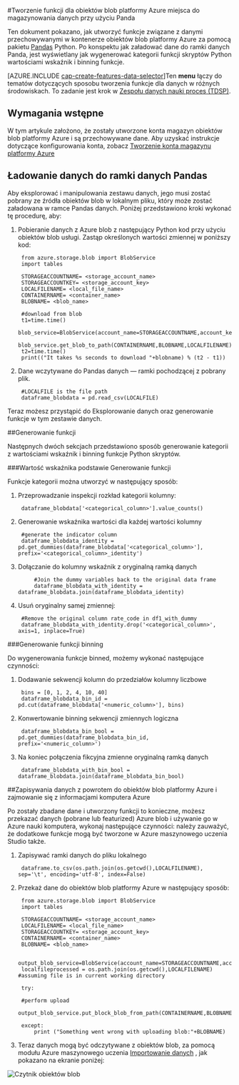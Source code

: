 <properties
    pageTitle="Tworzenie funkcji dla obiektów blob platformy Azure miejsca do magazynowania danych przy użyciu Panda | Microsoft Azure"
    description="Jak utworzyć funkcje związane z danymi przechowywanymi w kontenerze obiektów blob platformy Azure z pakietem Panda Python."
    services="machine-learning,storage"
    documentationCenter=""
    authors="bradsev"
    manager="jhubbard"
    editor="cgronlun" />

<tags
    ms.service="machine-learning"
    ms.workload="data-services"
    ms.tgt_pltfrm="na"
    ms.devlang="na"
    ms.topic="article"
    ms.date="09/19/2016"
    ms.author="bradsev;garye" />

#<a name="create-features-for-azure-blob-storage-data-using-panda"></a>Tworzenie funkcji dla obiektów blob platformy Azure miejsca do magazynowania danych przy użyciu Panda

Ten dokument pokazano, jak utworzyć funkcje związane z danymi przechowywanymi w kontenerze obiektów blob platformy Azure za pomocą pakietu [Pandas](http://pandas.pydata.org/) Python. Po konspektu jak załadować dane do ramki danych Panda, jest wyświetlany jak wygenerować kategorii funkcji skryptów Python wartościami wskaźnik i binning funkcje.

[AZURE.INCLUDE [cap-create-features-data-selector](../../includes/cap-create-features-selector.md)]Ten **menu** łączy do tematów dotyczących sposobu tworzenia funkcje dla danych w różnych środowiskach. To zadanie jest krok w [Zespołu danych nauki proces (TDSP)](https://azure.microsoft.com/documentation/learning-paths/cortana-analytics-process/).


## <a name="prerequisites"></a>Wymagania wstępne

W tym artykule założono, że zostały utworzone konta magazyn obiektów blob platformy Azure i są przechowywane dane. Aby uzyskać instrukcje dotyczące konfigurowania konta, zobacz [Tworzenie konta magazynu platformy Azure](../storage/storage-create-storage-account.md#create-a-storage-account)


## <a name="load-the-data-into-a-pandas-data-frame"></a>Ładowanie danych do ramki danych Pandas
Aby eksplorować i manipulowania zestawu danych, jego musi zostać pobrany ze źródła obiektów blob w lokalnym pliku, który może zostać załadowana w ramce Pandas danych. Poniżej przedstawiono kroki wykonać tę procedurę, aby:

1. Pobieranie danych z Azure blob z następujący Python kod przy użyciu obiektów blob usługi. Zastąp określonych wartości zmiennej w poniższy kod:

        from azure.storage.blob import BlobService
        import tables

        STORAGEACCOUNTNAME= <storage_account_name>
        STORAGEACCOUNTKEY= <storage_account_key>
        LOCALFILENAME= <local_file_name>        
        CONTAINERNAME= <container_name>
        BLOBNAME= <blob_name>

        #download from blob
        t1=time.time()
        blob_service=BlobService(account_name=STORAGEACCOUNTNAME,account_key=STORAGEACCOUNTKEY)
        blob_service.get_blob_to_path(CONTAINERNAME,BLOBNAME,LOCALFILENAME)
        t2=time.time()
        print(("It takes %s seconds to download "+blobname) % (t2 - t1))


2. Dane wczytywane do Pandas danych — ramki pochodzącej z pobrany plik.

        #LOCALFILE is the file path
        dataframe_blobdata = pd.read_csv(LOCALFILE)

Teraz możesz przystąpić do Eksplorowanie danych oraz generowanie funkcje w tym zestawie danych.

##<a name="blob-featuregen"></a>Generowanie funkcji

Następnych dwóch sekcjach przedstawiono sposób generowanie kategorii z wartościami wskaźnik i binning funkcje Python skryptów.

###<a name="blob-countfeature"></a>Wartość wskaźnika podstawie Generowanie funkcji

Funkcje kategorii można utworzyć w następujący sposób:

1. Przeprowadzanie inspekcji rozkład kategorii kolumny:

        dataframe_blobdata['<categorical_column>'].value_counts()

2. Generowanie wskaźnika wartości dla każdej wartości kolumny

        #generate the indicator column
        dataframe_blobdata_identity = pd.get_dummies(dataframe_blobdata['<categorical_column>'], prefix='<categorical_column>_identity')

3. Dołączanie do kolumny wskaźnik z oryginalną ramką danych

            #Join the dummy variables back to the original data frame
            dataframe_blobdata_with_identity = dataframe_blobdata.join(dataframe_blobdata_identity)

4. Usuń oryginalny samej zmiennej:

        #Remove the original column rate_code in df1_with_dummy
        dataframe_blobdata_with_identity.drop('<categorical_column>', axis=1, inplace=True)

###<a name="blob-binningfeature"></a>Generowanie funkcji binning

Do wygenerowania funkcje binned, możemy wykonać następujące czynności:

1. Dodawanie sekwencji kolumn do przedziałów kolumny liczbowe

        bins = [0, 1, 2, 4, 10, 40]
        dataframe_blobdata_bin_id = pd.cut(dataframe_blobdata['<numeric_column>'], bins)

2. Konwertowanie binning sekwencji zmiennych logiczna

        dataframe_blobdata_bin_bool = pd.get_dummies(dataframe_blobdata_bin_id, prefix='<numeric_column>')

3. Na koniec połączenia fikcyjna zmienne oryginalną ramką danych

        dataframe_blobdata_with_bin_bool = dataframe_blobdata.join(dataframe_blobdata_bin_bool)

##<a name="sql-featuregen"></a>Zapisywania danych z powrotem do obiektów blob platformy Azure i zajmowanie się z informacjami komputera Azure

Po zostały zbadane dane i utworzony funkcji to konieczne, możesz przekazać danych (pobrane lub featurized) Azure blob i używanie go w Azure nauki komputera, wykonaj następujące czynności: należy zauważyć, że dodatkowe funkcje mogą być tworzone w Azure maszynowego uczenia Studio także.
1. Zapisywać ramki danych do pliku lokalnego

        dataframe.to_csv(os.path.join(os.getcwd(),LOCALFILENAME), sep='\t', encoding='utf-8', index=False)

2. Przekaż dane do obiektów blob platformy Azure w następujący sposób:

        from azure.storage.blob import BlobService
        import tables

        STORAGEACCOUNTNAME= <storage_account_name>
        LOCALFILENAME= <local_file_name>
        STORAGEACCOUNTKEY= <storage_account_key>
        CONTAINERNAME= <container_name>
        BLOBNAME= <blob_name>

        output_blob_service=BlobService(account_name=STORAGEACCOUNTNAME,account_key=STORAGEACCOUNTKEY)    
        localfileprocessed = os.path.join(os.getcwd(),LOCALFILENAME) #assuming file is in current working directory

        try:

        #perform upload
        output_blob_service.put_block_blob_from_path(CONTAINERNAME,BLOBNAME,localfileprocessed)

        except:         
            print ("Something went wrong with uploading blob:"+BLOBNAME)

3. Teraz danych mogą być odczytywane z obiektów blob, za pomocą modułu Azure maszynowego uczenia [Importowanie danych](https://msdn.microsoft.com/library/azure/4e1b0fe6-aded-4b3f-a36f-39b8862b9004/) , jak pokazano na ekranie poniżej:

![Czytnik obiektów blob](./media/machine-learning-data-science-process-data-blob/reader_blob.png)
